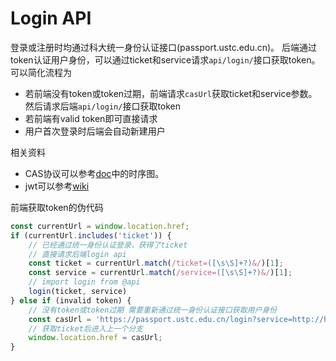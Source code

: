 # Login API

登录或注册时均通过科大统一身份认证接口(passport.ustc.edu.cn)。
后端通过token认证用户身份，可以通过ticket和service请求`api/login/`接口获取token。可以简化流程为
- 若前端没有token或token过期，前端请求`casUrl`获取ticket和service参数。然后请求后端`api/login/`接口获取token
- 若前端有valid token即可直接请求
- 用户首次登录时后端会自动新建用户

相关资料
- CAS协议可以参考[doc](https://apereo.github.io/cas/4.2.x/protocol/CAS-Protocol.html)中的时序图。
- jwt可以参考[wiki](https://django-rest-framework-simplejwt.readthedocs.io/en/latest/)

前端获取token的伪代码
```javascript
const currentUrl = window.location.href;
if (currentUrl.includes('ticket')) {
    // 已经通过统一身份认证登录，获得了ticket
    // 直接请求后端login api
    const ticket = currentUrl.match(/ticket=([\s\S]+?)&/)[1];
    const service = currentUrl.match(/service=([\s\S]+?)&/)[1];
    // import login from @api
    login(ticket, service)
} else if (invalid token) {
    // 没有token或token过期 需要重新通过统一身份认证接口获取用户身份
    const casUrl = 'https://passport.ustc.edu.cn/login?service=http://home.ustc.edu.cn/~kelleykuang/cas/index.html?id=null';
    // 获取ticket后进入上一个分支
    window.location.href = casUrl;
}
```